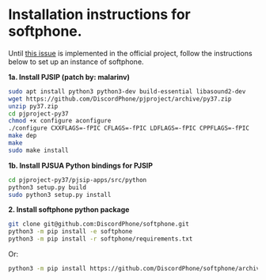 # Installation instructions for softphone.
Until [this issue](https://github.com/pjsip/pjproject/issues/2352) is implemented in the official project, follow the instructions below to set up an instance of softphone.

**1a. Install PJSIP (patch by: malarinv)**
```bash
sudo apt install python3 python3-dev build-essential libasound2-dev
wget https://github.com/DiscordPhone/pjproject/archive/py37.zip
unzip py37.zip
cd pjproject-py37
chmod +x configure aconfigure
./configure CXXFLAGS=-fPIC CFLAGS=-fPIC LDFLAGS=-fPIC CPPFLAGS=-fPIC
make dep
make
sudo make install
```

**1b. Install PJSUA Python bindings for PJSIP**
```bash
cd pjproject-py37/pjsip-apps/src/python
python3 setup.py build
sudo python3 setup.py install
```

**2. Install softphone python package**
```bash
git clone git@github.com:DiscordPhone/softphone.git
python3 -m pip install -e softphone
python3 -m pip install -r softphone/requirements.txt
```
Or:
```bash
python3 -m pip install https://github.com/DiscordPhone/softphone/archive/master.zip --user
```
